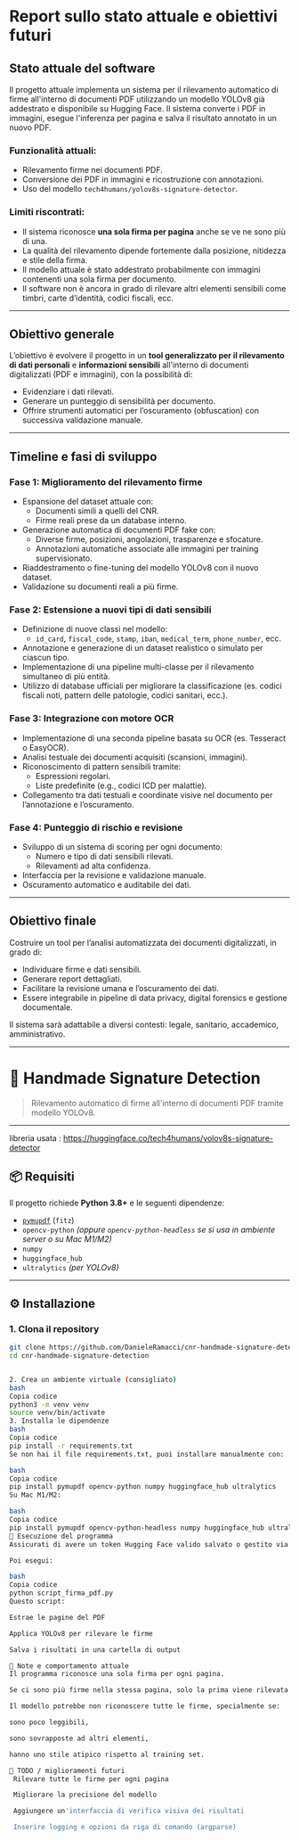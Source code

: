 # Report sullo stato attuale e obiettivi futuri

## Stato attuale del software

Il progetto attuale implementa un sistema per il rilevamento automatico di firme all'interno di documenti PDF utilizzando un modello YOLOv8 già addestrato e disponibile su Hugging Face. Il sistema converte i PDF in immagini, esegue l'inferenza per pagina e salva il risultato annotato in un nuovo PDF.

### Funzionalità attuali:
- Rilevamento firme nei documenti PDF.
- Conversione dei PDF in immagini e ricostruzione con annotazioni.
- Uso del modello `tech4humans/yolov8s-signature-detector`.

### Limiti riscontrati:
- Il sistema riconosce **una sola firma per pagina** anche se ve ne sono più di una.
- La qualità del rilevamento dipende fortemente dalla posizione, nitidezza e stile della firma.
- Il modello attuale è stato addestrato probabilmente con immagini contenenti una sola firma per documento.
- Il software non è ancora in grado di rilevare altri elementi sensibili come timbri, carte d’identità, codici fiscali, ecc.

---

## Obiettivo generale

L’obiettivo è evolvere il progetto in un **tool generalizzato per il rilevamento di dati personali** e **informazioni sensibili** all'interno di documenti digitalizzati (PDF e immagini), con la possibilità di:

- Evidenziare i dati rilevati.
- Generare un punteggio di sensibilità per documento.
- Offrire strumenti automatici per l’oscuramento (obfuscation) con successiva validazione manuale.

---

## Timeline e fasi di sviluppo

### **Fase 1: Miglioramento del rilevamento firme**
- Espansione del dataset attuale con:
  - Documenti simili a quelli del CNR.
  - Firme reali prese da un database interno.
- Generazione automatica di documenti PDF fake con:
  - Diverse firme, posizioni, angolazioni, trasparenze e sfocature.
  - Annotazioni automatiche associate alle immagini per training supervisionato.
- Riaddestramento o fine-tuning del modello YOLOv8 con il nuovo dataset.
- Validazione su documenti reali a più firme.

### **Fase 2: Estensione a nuovi tipi di dati sensibili**
- Definizione di nuove classi nel modello:
  - `id_card`, `fiscal_code`, `stamp`, `iban`, `medical_term`, `phone_number`, ecc.
- Annotazione e generazione di un dataset realistico o simulato per ciascun tipo.
- Implementazione di una pipeline multi-classe per il rilevamento simultaneo di più entità.
- Utilizzo di database ufficiali per migliorare la classificazione (es. codici fiscali noti, pattern delle patologie, codici sanitari, ecc.).

### **Fase 3: Integrazione con motore OCR**
- Implementazione di una seconda pipeline basata su OCR (es. Tesseract o EasyOCR).
- Analisi testuale dei documenti acquisiti (scansioni, immagini).
- Riconoscimento di pattern sensibili tramite:
  - Espressioni regolari.
  - Liste predefinite (e.g., codici ICD per malattie).
- Collegamento tra dati testuali e coordinate visive nel documento per l’annotazione e l’oscuramento.

### **Fase 4: Punteggio di rischio e revisione**
- Sviluppo di un sistema di scoring per ogni documento:
  - Numero e tipo di dati sensibili rilevati.
  - Rilevamenti ad alta confidenza.
- Interfaccia per la revisione e validazione manuale.
- Oscuramento automatico e auditabile dei dati.

---

## Obiettivo finale

Costruire un tool per l’analisi automatizzata dei documenti digitalizzati, in grado di:

- Individuare firme e dati sensibili.
- Generare report dettagliati.
- Facilitare la revisione umana e l’oscuramento dei dati.
- Essere integrabile in pipeline di data privacy, digital forensics e gestione documentale.

Il sistema sarà adattabile a diversi contesti: legale, sanitario, accademico, amministrativo.

---





# 📄 Handmade Signature Detection

> Rilevamento automatico di firme all'interno di documenti PDF tramite modello YOLOv8.

---
libreria usata : https://huggingface.co/tech4humans/yolov8s-signature-detector

## 📦 Requisiti

Il progetto richiede **Python 3.8+** e le seguenti dipendenze:

- [`pymupdf`](https://pymupdf.readthedocs.io/) (`fitz`)
- `opencv-python` *(oppure `opencv-python-headless` se si usa in ambiente server o su Mac M1/M2)*
- `numpy`
- `huggingface_hub`
- `ultralytics` *(per YOLOv8)*

---

## ⚙️ Installazione

### 1. Clona il repository

```bash
git clone https://github.com/DanieleRamacci/cnr-handmade-signature-detection.git
cd cnr-handmade-signature-detection


2. Crea un ambiente virtuale (consigliato)
bash
Copia codice
python3 -m venv venv
source venv/bin/activate
3. Installa le dipendenze
bash
Copia codice
pip install -r requirements.txt
Se non hai il file requirements.txt, puoi installare manualmente con:

bash
Copia codice
pip install pymupdf opencv-python numpy huggingface_hub ultralytics
Su Mac M1/M2:

bash
Copia codice
pip install pymupdf opencv-python-headless numpy huggingface_hub ultralytics
🚀 Esecuzione del programma
Assicurati di avere un token Hugging Face valido salvato o gestito via script.

Poi esegui:

bash
Copia codice
python script_firma_pdf.py
Questo script:

Estrae le pagine del PDF

Applica YOLOv8 per rilevare le firme

Salva i risultati in una cartella di output

📝 Note e comportamento attuale
Il programma riconosce una sola firma per ogni pagina.

Se ci sono più firme nella stessa pagina, solo la prima viene rilevata (comportamento attuale da migliorare).

Il modello potrebbe non riconoscere tutte le firme, specialmente se:

sono poco leggibili,

sono sovrapposte ad altri elementi,

hanno uno stile atipico rispetto al training set.

📌 TODO / miglioramenti futuri
 Rilevare tutte le firme per ogni pagina

 Migliorare la precisione del modello

 Aggiungere un'interfaccia di verifica visiva dei risultati

 Inserire logging e opzioni da riga di comando (argparse)

